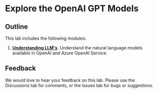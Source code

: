 # Explore the OpenAI GPT Models


## Outline

This lab includes the following modules:

1. [**Understanding LLM's**](30-Understanding-LLMs.md). Understand the natural language models available in OpenAI and Azure OpenAI Service.



## Feedback

We would love to hear your feedback on this lab. Please use the Discussions tab for comments, or the Issues tab for bugs or suggestions.
